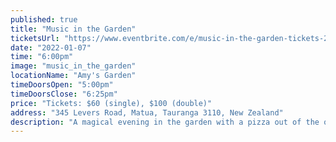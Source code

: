 ```yaml
---
published: true
title: "Music in the Garden"
ticketsUrl: "https://www.eventbrite.com/e/music-in-the-garden-tickets-207790836987"
date: "2022-01-07"
time: "6:00pm"
image: "music_in_the_garden"
locationName: "Amy's Garden"
timeDoorsOpen: "5:00pm"
timeDoorsClose: "6:25pm"
price: "Tickets: $60 (single), $100 (double)"
address: "345 Levers Road, Matua, Tauranga 3110, New Zealand"
description: "A magical evening in the garden with a pizza out of the oven and a beautiful glass of pinto. Artist director and founder of RimuFest Amelia Taylor will be performing along guest artists. Expect to hear music from living composers and to participate in audience activities."
---
```

